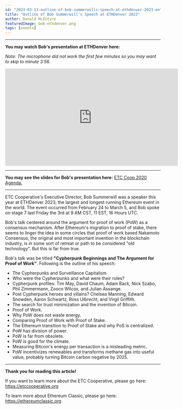 ```yaml
---
id: "2023-03-13-outline-of-bob-summerwills-speech-at-ethdenver-2023-en"
title: "Outline of Bob Summerwill's Speech at ETHDenver 2023"
author: Donald McIntyre
featuredImage: bob-ethdenver.png
tags: [events]
---
```


---
**You may watch Bob's presentation at ETHDenver here:**

*Note: The microphone did not work the first few minutes so you may want to skip to minute 3:56.*

<iframe width="560" height="315" src="https://www.youtube.com/embed/9yKhy_BkIpc" title="YouTube video player" frameborder="0" allow="accelerometer; autoplay; clipboard-write; encrypted-media; gyroscope; picture-in-picture; web-share" allowfullscreen></iframe>

---

**You may see the slides for Bob's presentation here:** [ETC Coop 2020 Agenda.](/ETC-Coop-2020-AGM-Agenda.pdf)

---

ETC Cooperative's Executive Director, Bob Summerwill was a speaker this year at ETHDenver 2023, the largest and longest running Ethereum event in the world. The event occurred from February 24 to March 5, and Bob spoke on stage 7 last Friday the 3rd at 9 AM CST, 11 EST, 16 Hours UTC.

Bob's talk centered around the argument for proof of work (PoW) as a consensus mechanism. After Ethereum's migration to proof of stake, there seems to linger the idea in some circles that proof of work based Nakamoto Consensus, the original and most important invention in the blockchain industry, is in some sort of retreat or path to be considered "old technology". But this is far from true.

Bob's talk was be titled **"Cypherpunk Beginnings and The Argument for Proof of Work"**. Following is the outline of his speech:

- The Cypherpunks and Surveillance Capitalism
- Who were the Cypherpunks and what were their roles?
- Cypherpunk profiles: Tim May, David Chaum, Adam Back, Nick Szabo, Phil Zimmermann, Zooco Wilcox, and Julian Assange.
- Post Cypherpunk heroes and villains? Chelsea Manning, Edward Snowden, Aaron Schwartz, Ross Ulbrecht, and Virgil Griffith.
- The search for trust minimization and the invention of Bitcoin.
- Proof of Work.
- Why PoW does not waste energy.
- Comparing Proof of Work with Proof of Stake.
- The Ethereum transition to Proof of Stake and why PoS is centralized.
- PoW has division of power.
- PoW is far from obsolete.
- PoW is good for the climate.
- Measuring Bitcoin's energy per transaction is a misleading metric.
- PoW incentivizes renewables and transforms methane gas into useful value, probably turning Bitcoin carbon negative by 2025.

--- 

**Thank you for reading this article!**

If you want to learn more about the ETC Cooperative, please go here: https://etccooperative.org

To learn more about Ethereum Classic, please go here: https://ethereumclassic.org
